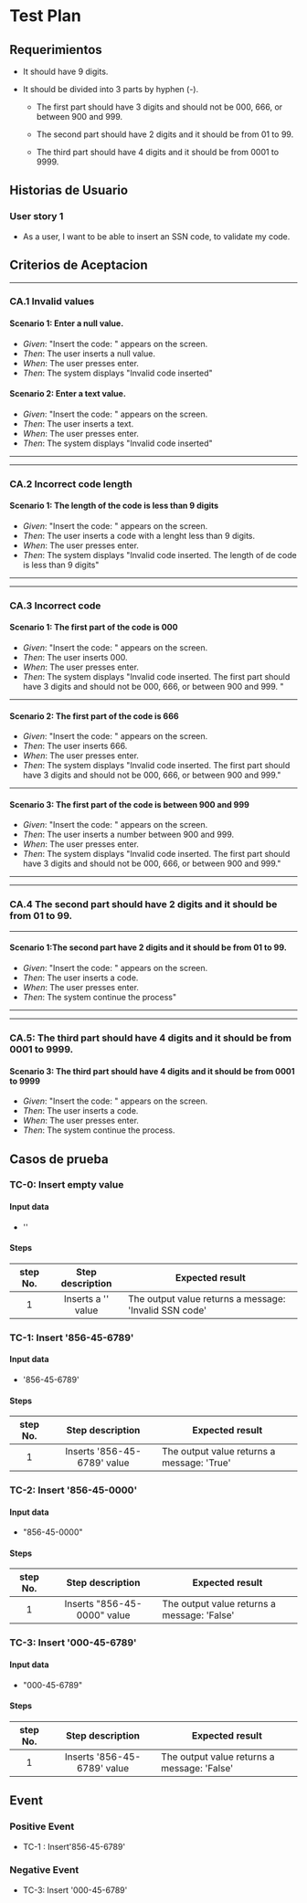# Test Plan
## Requerimientos
* It should have 9 digits.

* It should be divided into 3 parts by hyphen (-).

  * The first part should have 3 digits and should not be 000, 666, or between 900 and 999.

  * The second part should have 2 digits and it should be from 01 to 99.
 
  * The third part should have 4 digits and it should be from 0001 to 9999.


## Historias de Usuario

### User story 1
* As a user, I want to be able to insert an SSN code, to validate my code.

## Criterios de Aceptacion
--- 
### **CA.1 Invalid values**
#### **Scenario 1: Enter a null value.**
 * *Given*: "Insert the code: " appears on the screen. 
* *Then*: The user  inserts a null value. 
* *When*: The user presses enter.
 * *Then*: The system displays "Invalid code inserted"

#### **Scenario 2: Enter a text value.**
 * *Given*: "Insert the code: " appears on the screen. 
* *Then*: The user inserts a text. 
* *When*: The user presses enter.
 * *Then*: The system displays "Invalid code inserted"
 ---
 ---
### **CA.2 Incorrect code length**
 #### **Scenario 1: The length of the code is less than 9 digits**
 * *Given*: "Insert the code: " appears on the screen. 
* *Then*: The user inserts a code with a lenght less than 9 digits. 
* *When*: The user presses enter.
 * *Then*: The system displays "Invalid code inserted. The length of de code is less than 9 digits"
 ---
 ---
### **CA.3 Incorrect code**
 #### **Scenario 1: The first part of the code is  000**
 * *Given*: "Insert the code: " appears on the screen. 
* *Then*: The user inserts 000. 
* *When*: The user presses enter.
 * *Then*: The system displays "Invalid code inserted. The first part should have 3 digits and should not be 000, 666, or between 900 and 999. "
---
  #### **Scenario 2: The first part of the code is  666**
 * *Given*: "Insert the code: " appears on the screen. 
* *Then*: The user inserts 666. 
* *When*: The user presses enter.
 * *Then*: The system displays "Invalid code inserted. The first part should have 3 digits and should not be 000, 666, or between 900 and 999."
---
   #### **Scenario 3: The first part of the code is between 900 and 999**
 * *Given*: "Insert the code: " appears on the screen. 
* *Then*: The user inserts a number between 900 and 999. 
* *When*: The user presses enter.
 * *Then*: The system displays "Invalid code inserted. The first part should have 3 digits and should not be 000, 666, or between 900 and 999."
---
---
### **CA.4 The second part should have 2 digits and it should be from 01 to 99.**
---
   #### **Scenario 1:The second part  have 2 digits and it should be from 01 to 99.**
 * *Given*: "Insert the code: " appears on the screen. 
* *Then*: The user inserts a code. 
* *When*: The user presses enter.
 * *Then*: The system continue the process"
---
---
### **CA.5: The third part should have 4 digits and it should be from 0001 to 9999.**
    
  #### **Scenario 3: The third part should have 4 digits and it should be from 0001 to 9999**
 * *Given*: "Insert the code: " appears on the screen. 
* *Then*: The user inserts a code. 
* *When*: The user presses enter.
 * *Then*: The system continue the process.

## Casos de prueba

### TC-0: Insert empty value 
#### Input data
* ''
#### Steps
| step No. |   Step description   | Expected result                       |
|:--------:|:--------------------:|---------------------------------------|
|     1    | Inserts a '' value | The output value returns a message: 'Invalid SSN code' |

 ### TC-1: Insert '856-45-6789'
#### Input data
* '856-45-6789'
#### Steps
| step No. |   Step description   | Expected result                       |
|:--------:|:--------------------:|---------------------------------------|
|     1    | Inserts '856-45-6789' value | The output value returns a message: 'True' |

 
 ### TC-2: Insert '856-45-0000'
#### Input data
* "856-45-0000"
#### Steps
| step No. |   Step description   | Expected result                       |
|:--------:|:--------------------:|---------------------------------------|
|     1    | Inserts "856-45-0000" value | The output value returns a message: 'False' |

 
  ### TC-3: Insert '000-45-6789'
#### Input data
* "000-45-6789"
#### Steps
| step No. |   Step description   | Expected result                       |
|:--------:|:--------------------:|---------------------------------------|
|     1    | Inserts '856-45-6789' value | The output value returns a message: 'False' |

## Event
### Positive Event
* TC-1 : Insert'856-45-6789'
### Negative Event
* TC-3: Insert '000-45-6789'